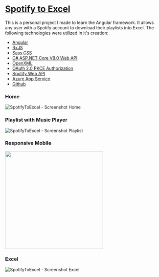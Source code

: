 <h1><a href="https://green-bush-0657ada10.4.azurestaticapps.net">Spotify to Excel</a></h1>
<p>This is a personal project I made to learn the Angular framework. It allows any user with a Spotify account to download their playlists into Excel. The following technologies were utilized in it's creation:</p>
<ul>
   <a href="https://angular.dev/">
    <li>Angular</li></a>  
  <a href="https://rxjs.dev">
    <li>RxJS</li></a>
  <a href="https://sass-lang.com/">
    <li>Sass CSS</li></a>
  <a href="https://dotnet.microsoft.com/en-us/learn/aspnet/what-is-aspnet-core">
    <li>C# ASP.NET Core V8.0 Web API</li></a>    
  <a href="https://learn.microsoft.com/en-us/office/open-xml/open-xml-sdk">
    <li>OpenXML</li></a>    
  <a href="https://oauth.net/2/">
    <li>OAuth 2.0 PKCE Authorization</li></a>
  <a href="https://developer.spotify.com/documentation/web-api">
    <li>Spotify Web API</li></a>
  <a href="https://azure.microsoft.com/en-us/products/app-service">
    <li>Azure App Service</li></a>
   <a href="https://github.com/llamsneb/RMAS">
    <li>Github</li></a>
  </ul>

<h3>Home</h3>

![SpotifyToExcel - Screenshot Home](https://github.com/user-attachments/assets/cdf1f3c8-cf0a-4c15-8584-e9c7e0359ef1)

<h3>Playlist with Music Player</h3>

![SpotifyToExcel - Screenshot Playlist](https://github.com/user-attachments/assets/e0fa8b0a-4301-4847-a575-101e41644cbe)

<h3>Responsive Mobile</h3>
<img src="https://github.com/user-attachments/assets/2f540265-cc29-4586-9d1c-bda3d919f83f" width="320">

<h3>Excel</h3>

![SpotifyToExcel - Screenshot Excel](https://github.com/user-attachments/assets/91f380ac-620b-4c7f-8293-2456f9399d50)



